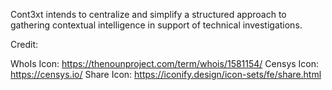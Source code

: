 Cont3xt intends to centralize and simplify a structured approach to gathering contextual intelligence in support of technical investigations.

Credit:

WhoIs Icon: https://thenounproject.com/term/whois/1581154/
Censys Icon: https://censys.io/
Share Icon: https://iconify.design/icon-sets/fe/share.html
